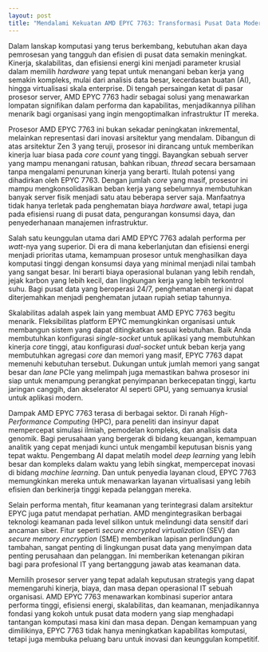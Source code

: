 ```yaml
---
layout: post
title: "Mendalami Kekuatan AMD EPYC 7763: Transformasi Pusat Data Modern"
---
```


Dalam lanskap komputasi yang terus berkembang, kebutuhan akan daya pemrosesan yang tangguh dan efisien di pusat data semakin meningkat. Kinerja, skalabilitas, dan efisiensi energi kini menjadi parameter krusial dalam memilih *hardware* yang tepat untuk menangani beban kerja yang semakin kompleks, mulai dari analisis data besar, kecerdasan buatan (AI), hingga virtualisasi skala enterprise. Di tengah persaingan ketat di pasar prosesor server, AMD EPYC 7763 hadir sebagai solusi yang menawarkan lompatan signifikan dalam performa dan kapabilitas, menjadikannya pilihan menarik bagi organisasi yang ingin mengoptimalkan infrastruktur IT mereka.

Prosesor AMD EPYC 7763 ini bukan sekadar peningkatan inkremental, melainkan representasi dari inovasi arsitektur yang mendalam. Dibangun di atas arsitektur Zen 3 yang teruji, prosesor ini dirancang untuk memberikan kinerja luar biasa pada *core count* yang tinggi. Bayangkan sebuah server yang mampu menangani ratusan, bahkan ribuan, *thread* secara bersamaan tanpa mengalami penurunan kinerja yang berarti. Itulah potensi yang dihadirkan oleh EPYC 7763. Dengan jumlah *core* yang masif, prosesor ini mampu mengkonsolidasikan beban kerja yang sebelumnya membutuhkan banyak server fisik menjadi satu atau beberapa server saja. Manfaatnya tidak hanya terletak pada penghematan biaya *hardware* awal, tetapi juga pada efisiensi ruang di pusat data, pengurangan konsumsi daya, dan penyederhanaan manajemen infrastruktur.

Salah satu keunggulan utama dari AMD EPYC 7763 adalah performa per *watt*-nya yang superior. Di era di mana keberlanjutan dan efisiensi energi menjadi prioritas utama, kemampuan prosesor untuk menghasilkan daya komputasi tinggi dengan konsumsi daya yang minimal menjadi nilai tambah yang sangat besar. Ini berarti biaya operasional bulanan yang lebih rendah, jejak karbon yang lebih kecil, dan lingkungan kerja yang lebih terkontrol suhu. Bagi pusat data yang beroperasi 24/7, penghematan energi ini dapat diterjemahkan menjadi penghematan jutaan rupiah setiap tahunnya.

Skalabilitas adalah aspek lain yang membuat AMD EPYC 7763 begitu menarik. Fleksibilitas platform EPYC memungkinkan organisasi untuk membangun sistem yang dapat ditingkatkan sesuai kebutuhan. Baik Anda membutuhkan konfigurasi *single-socket* untuk aplikasi yang membutuhkan kinerja *core* tinggi, atau konfigurasi *dual-socket* untuk beban kerja yang membutuhkan agregasi *core* dan memori yang masif, EPYC 7763 dapat memenuhi kebutuhan tersebut. Dukungan untuk jumlah memori yang sangat besar dan *lane* PCIe yang melimpah juga memastikan bahwa prosesor ini siap untuk menampung perangkat penyimpanan berkecepatan tinggi, kartu jaringan canggih, dan akselerator AI seperti GPU, yang semuanya krusial untuk aplikasi modern.

Dampak AMD EPYC 7763 terasa di berbagai sektor. Di ranah *High-Performance Computing* (HPC), para peneliti dan insinyur dapat mempercepat simulasi ilmiah, pemodelan kompleks, dan analisis data genomik. Bagi perusahaan yang bergerak di bidang keuangan, kemampuan analitik yang cepat menjadi kunci untuk mengambil keputusan bisnis yang tepat waktu. Pengembang AI dapat melatih model *deep learning* yang lebih besar dan kompleks dalam waktu yang lebih singkat, mempercepat inovasi di bidang *machine learning*. Dan untuk penyedia layanan cloud, EPYC 7763 memungkinkan mereka untuk menawarkan layanan virtualisasi yang lebih efisien dan berkinerja tinggi kepada pelanggan mereka.

Selain performa mentah, fitur keamanan yang terintegrasi dalam arsitektur EPYC juga patut mendapat perhatian. AMD mengintegrasikan berbagai teknologi keamanan pada level silikon untuk melindungi data sensitif dari ancaman siber. Fitur seperti *secure encrypted virtualization* (SEV) dan *secure memory encryption* (SME) memberikan lapisan perlindungan tambahan, sangat penting di lingkungan pusat data yang menyimpan data penting perusahaan dan pelanggan. Ini memberikan ketenangan pikiran bagi para profesional IT yang bertanggung jawab atas keamanan data.

Memilih prosesor server yang tepat adalah keputusan strategis yang dapat memengaruhi kinerja, biaya, dan masa depan operasional IT sebuah organisasi. AMD EPYC 7763 menawarkan kombinasi superior antara performa tinggi, efisiensi energi, skalabilitas, dan keamanan, menjadikannya fondasi yang kokoh untuk pusat data modern yang siap menghadapi tantangan komputasi masa kini dan masa depan. Dengan kemampuan yang dimilikinya, EPYC 7763 tidak hanya meningkatkan kapabilitas komputasi, tetapi juga membuka peluang baru untuk inovasi dan keunggulan kompetitif.

